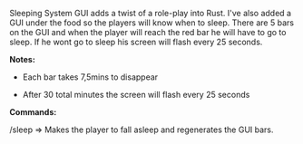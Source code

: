 Sleeping System GUI adds a twist of a role-play into Rust. I've also added a GUI under the food so the players will know when to sleep. There are 5 bars on the GUI and when the player will reach the red bar he will have to go to sleep. If he wont go to sleep his screen will flash every 25 seconds.

**Notes:**

- Each bar takes 7,5mins to disappear

- After 30 total minutes the screen will flash every 25 seconds

**Commands:**

/sleep => Makes the player to fall asleep and regenerates the GUI bars.